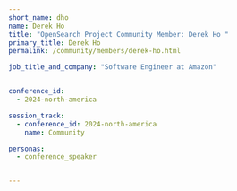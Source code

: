 ```yaml
---
short_name: dho
name: Derek Ho
title: "OpenSearch Project Community Member: Derek Ho "
primary_title: Derek Ho
permalink: /community/members/derek-ho.html

job_title_and_company: "Software Engineer at Amazon"


conference_id:
  - 2024-north-america

session_track:
  - conference_id: 2024-north-america
    name: Community

personas:
  - conference_speaker


---
```

